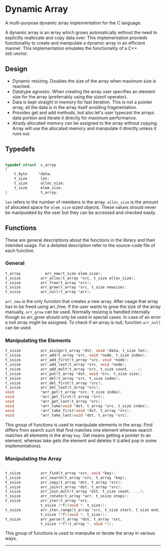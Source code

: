 # Dynamic Array

A multi-purpose dynamic array implementation for the C language.

A dynamic array is an array which grows automatically without the need to
explicitly reallocate and copy data over. This implementation provieds
functionality to create and manipulate a dynamic array in an efficient
manner. This implementation emulates the functionality of a C++ std::vector.

## Design

-   Dynamic resizing. Doubles the size of the array when maximum size
    is reached.
-   Datatype agnostic. When creating the array user specifies an element size
    for the array (preferrably using the sizeof operator).
-   Data is kept straight in memory for fast iteration. This is not a pointer
    array, all the data is in the array itself avoiding fragmentation.
-   Provides get and add methods, but also let's user typecast the arrays data
    portion and iterate it directly for maximum performance.
-   Alrady allocated memory can be assigned to the array without copying. Array
    will use the allocated memory and manipulate it directly unless it runs out.

## Typedefs

```c

typedef struct  s_array
{
    t_byte     *data;
    t_size      len;
    t_size      alloc_size;
    t_size      elem_size;
}               t_array;

```

`len` refers to the number of members in the array. `alloc_size` is the amount
of allocated space for `elem_size` sized objects. These values should never be
manipulated by the user but they can be accessed and checked easily.

## Functions

These are general descriptions about the functions in the library and their
intended usage. For a detailed description refer to the source-code file
of each function.

### General

```c
t_array           arr_new(t_size elem_size);
t_ssize         arr_alloc(t_array *src, t_size alloc_size);
t_ssize         arr_free(t_array *src);
t_ssize         arr_grow(t_array *src, t_size newsize);
t_ssize         arr_null(t_array *arr);
```

`arr_new` is the only function that creates a new array. After usage that array has
to be freed using arr_free. If the user wants to grow the size of the array
manually, `arr_grow` can be used. Normally resizing is handled internally though so
arr_grow should only be used in special cases. In case of an error a null array
might be assigned. To check if an array is null, function `arr_null` can be used.

### Manipulating the Elements

```c
t_ssize         arr_assign(t_array *dst, void *data, t_size len);
t_ssize         arr_add(t_array *src, void *node, t_size index);
t_ssize         arr_add_first(t_array *src, void *node);
t_ssize         arr_add_last(t_array *src, void *node);
t_ssize         arr_add_mult(t_array *src, t_size count, ...);
t_ssize         arr_put(t_array *dst, void *src, t_size size);
t_ssize         arr_del(t_array *src, t_size index);
t_ssize         arr_del_first(t_array *src);
t_ssize         arr_del_last(t_array *src);
void            *arr_get(t_array *src, t_size index);
void            *arr_get_first(t_array *src);
void            *arr_get_last(t_array *src);
void            *arr_take(void *dst, t_array *src, t_size index);
void            *arr_take_first(void *dst, t_array *src);
void            *arr_take_last(void *dst, t_array *src);
```

This group of functions is used to manipulate elements in the array. Find
differs from search such that find matches one element whereas search matches
all elements in the array `key`. Get means getting a pointer to an element,
whereas take gets the element and deletes it (called pop in some
implementations).

### Manipulating the Array

```c

t_ssize         arr_find(t_array *src, void *key);
t_ssize         arr_search(t_array *src, t_array *key);
t_ssize         arr_copy(t_array *dst, t_array *src);
t_ssize         arr_join(t_array *dst, t_array *src);
t_ssize         arr_join_mult(t_array *dst, t_size count, ...);
t_ssize         arr_rotate(t_array *arr, t_ssize steps);
t_ssize         arr_iter(t_array *src,
                t_ssize (*f)(void *, t_size));
t_ssize         arr_iter_range(t_array *src, t_size start, t_size end,
                t_ssize (*f)(void *, t_size));
t_ssize         arr_parse(t_array *dst, t_array *src,
                t_ssize (*f)(t_array *, void *));

```

This group of functions is used to manipulte or iterate the array in various
ways.

-------------------------------------------------------------------------------
